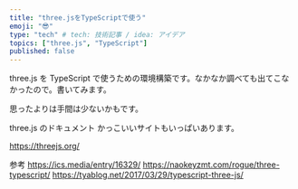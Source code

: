 ```yaml
---
title: "three.jsをTypeScriptで使う"
emoji: "😎"
type: "tech" # tech: 技術記事 / idea: アイデア
topics: ["three.js", "TypeScript"]
published: false
---
```


three.js を TypeScript で使うための環境構築です。なかなか調べても出てこなかったので。書いてみます。

思ったよりは手間は少ないかもです。

three.js のドキュメント
かっこいいサイトもいっぱいあります。

https://threejs.org/

参考
https://ics.media/entry/16329/
https://naokeyzmt.com/rogue/three-typescript/
https://tyablog.net/2017/03/29/typescript-three-js/
